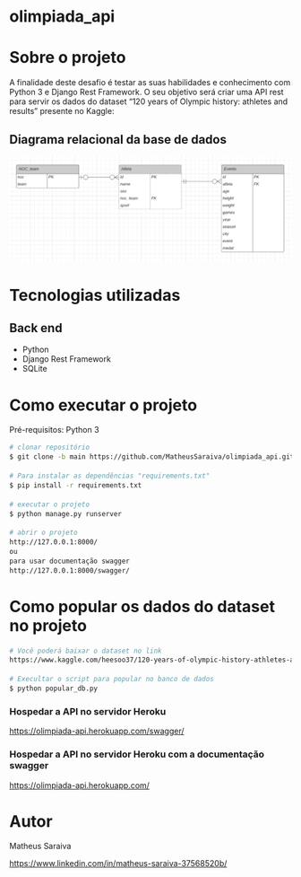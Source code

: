 # olimpiada_api

# Sobre o projeto

A finalidade deste desafio é testar as suas habilidades e conhecimento com Python 3 e Django Rest Framework. O seu objetivo será criar uma API rest para servir os dados do dataset “120 years of Olympic history: athletes and results” presente no Kaggle:


## Diagrama relacional da base de dados
![Web 1](https://github.com/MatheusSaraiva/olimpiada_api/blob/main/diagrama.png)

# Tecnologias utilizadas
## Back end
- Python
- Django Rest Framework
- SQLite

# Como executar o projeto

Pré-requisitos: Python 3

```bash
# clonar repositório
$ git clone -b main https://github.com/MatheusSaraiva/olimpiada_api.git

# Para instalar as dependências "requirements.txt"
$ pip install -r requirements.txt

# executar o projeto
$ python manage.py runserver

# abrir o projeto
http://127.0.0.1:8000/
ou 
para usar documentação swagger
http://127.0.0.1:8000/swagger/ 

```

# Como popular os dados do dataset no projeto
```bash
# Você poderá baixar o dataset no link
https://www.kaggle.com/heesoo37/120-years-of-olympic-history-athletes-and-results#athlete_events.csv

# Execultar o script para popular no banco de dados
$ python popular_db.py
```
### Hospedar a API no servidor Heroku
https://olimpiada-api.herokuapp.com/swagger/

### Hospedar a API no servidor Heroku com a documentação swagger
https://olimpiada-api.herokuapp.com/



# Autor

Matheus Saraiva

https://www.linkedin.com/in/matheus-saraiva-37568520b/

